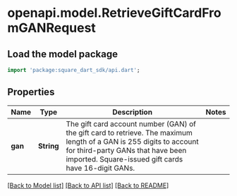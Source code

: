 # openapi.model.RetrieveGiftCardFromGANRequest

## Load the model package
```dart
import 'package:square_dart_sdk/api.dart';
```

## Properties
Name | Type | Description | Notes
------------ | ------------- | ------------- | -------------
**gan** | **String** | The gift card account number (GAN) of the gift card to retrieve. The maximum length of a GAN is 255 digits to account for third-party GANs that have been imported. Square-issued gift cards have 16-digit GANs. | 

[[Back to Model list]](../README.md#documentation-for-models) [[Back to API list]](../README.md#documentation-for-api-endpoints) [[Back to README]](../README.md)


